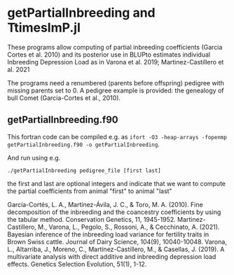 # getPartialInbreeding and TtimesImP.jl

These programs allow computing of partial inbreeding coefficients (Garcia Cortes et al. 2010) and its posterior use in BLUPto estimates individual Inbreeding Depression Load as in Varona et al. 2019; Martinez-Castillero et al. 2021 

The programs need a renumbered (parents before offspring) pedigree with missing parents set to 0. A pedigree example is provided: the genealogy of bull Comet (Garcia-Cortes et al., 2010).



## getPartialInbreeding.f90

This fortran code can be compiled e.g. as `ifort -O3 -heap-arrays -fopenmp getPartialInbreeding.f90 -o getPartialInbreeding`.

And run using e.g.

```
./getPartialInbreeding pedigree_file [first last]
```

the first and last are optional integers and indicate that we want to compute the partial coefficients from animal "first" to animal "last"



García-Cortés, L. A., Martínez-Ávila, J. C., & Toro, M. A. (2010). Fine decomposition of the inbreeding and the coancestry coefficients by using the tabular method. Conservation Genetics, 11, 1945-1952.
Martinez-Castillero, M., Varona, L., Pegolo, S., Rossoni, A., & Cecchinato, A. (2021). Bayesian inference of the inbreeding load variance for fertility traits in Brown Swiss cattle. Journal of Dairy Science, 104(9), 10040-10048.
Varona, L., Altarriba, J., Moreno, C., Martínez-Castillero, M., & Casellas, J. (2019). A multivariate analysis with direct additive and inbreeding depression load effects. Genetics Selection Evolution, 51(1), 1-12.



